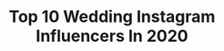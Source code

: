 ---
title: Top 10 Wedding Instagram Influencers In 2020
description: >-
  Find top wedding Instagram influencers in 2020. Most popular hashtags: #dirtybootsandmessyhair #portraitphotography #photography #portraitstream.
platform: Instagram
profiles:
  - username: "shelby_photo"
    fullname: >-
      Shelby Mullen
    location: "United States"
    followers: 7222
    engagement: 1371
    commentsToLikes: 0.121528
    avatar: "https://scontent-amt2-1.cdninstagram.com/v/t51.2885-19/s320x320/90485688_821097965038802_8059347019585552384_n.jpg?_nc_ht=scontent-amt2-1.cdninstagram.com&_nc_ohc=gcYUKzAQCaIAX9CYl0w&oh=cb4378528352e9cda592983dc06883c2&oe=5EB830E6"
    verified: false
    hashtags: "#utahelopementphotographer, #portraitpage, #creativeportraits, #artofportrait"
  - username: "thegracemattei"
    fullname: >-
      Grace Mattei ⚡️
    location: ""
    followers: 55182
    engagement: 884
    commentsToLikes: 0.066383
    avatar: "https://scontent-amt2-1.cdninstagram.com/v/t51.2885-19/s320x320/84097518_3403788316312523_5358931171684122624_n.jpg?_nc_ht=scontent-amt2-1.cdninstagram.com&_nc_ohc=AK36bOii3vEAX8lfjwe&oh=03cadfc0c7e7088bd65042e4f2688a34&oe=5EB8C356"
    verified: false
    hashtags: "#smallactsoflove, #fortheflavor, #haverdash, #breakfreewitholympus"
  - username: "maahsajafaari"
    fullname: >-
      مَه سا
    location: "Iran"
    followers: 50229
    engagement: 1154
    commentsToLikes: 0.078725
    avatar: "https://scontent-lhr8-1.cdninstagram.com/v/t51.2885-19/s320x320/90484297_203947097588760_6582865433634799616_n.jpg?_nc_ht=scontent-lhr8-1.cdninstagram.com&_nc_ohc=mRBAw1nvEhQAX_LVdqb&oh=eb9e8dd7c156f46d69b04ed9f9cb44b9&oe=5EB930AB"
    verified: false
    hashtags: "#photographybaby, #add"
  - username: "parhamr2"
    fullname: >-
      Parham Rahnamaee Studio
    location: "Iran"
    followers: 66422
    engagement: 1280
    commentsToLikes: 0.049404
    avatar: "https://scontent-ams4-1.cdninstagram.com/v/t51.2885-19/s320x320/44679116_244276659599188_6402011821158432768_n.jpg?_nc_ht=scontent-ams4-1.cdninstagram.com&_nc_ohc=qrOQXmjkWEwAX_uFDg8&oh=de64be9bcaf7ce49d8cf71329cbba000&oe=5EBA5172"
    verified: false
    hashtags: "#love, #portraitphotography, #lover, #aronafshar"
  - username: "sulbieosmanova_makeup"
    fullname: >-
      СУЛЬБИЕ ОСМАНОВА
    location: "Ukraine"
    followers: 30110
    engagement: 609
    commentsToLikes: 0.070832
    avatar: "https://scontent-ams4-1.cdninstagram.com/v/t51.2885-19/s320x320/75312603_451757409070363_7437705414646431744_n.jpg?_nc_ht=scontent-ams4-1.cdninstagram.com&_nc_ohc=buDSLUrFC9AAX8OMhto&oh=07898ec6f90f46672ec1dbe2da61da0f&oe=5EB9650E"
    verified: false
    hashtags: "#makeuplooks, #newyear2020, #sobeautylab, #soweddingdress"
  - username: "zwyg_art"
    fullname: >-
      Dominique Zwygart
    location: "Switzerland"
    followers: 8628
    engagement: 1380
    commentsToLikes: 0.058978
    avatar: "https://scontent-ams4-1.cdninstagram.com/v/t51.2885-19/s320x320/72695559_504621757063979_927260998002278400_n.jpg?_nc_ht=scontent-ams4-1.cdninstagram.com&_nc_ohc=-LR0OLaBHwIAX_gUevP&oh=b2d809ec87c234b7a045482fe00c7a1a&oe=5EB8F4A3"
    verified: false
    hashtags: "#endlessfaces, #womanportrait, #portraitstream, #portraitcentral"
  - username: "anni_style"
    fullname: >-
      ANNI • weddings • elopements
    location: "Germany"
    followers: 4442
    engagement: 2220
    commentsToLikes: 0.131602
    avatar: "https://scontent-bos3-1.cdninstagram.com/v/t51.2885-19/s320x320/75601584_2635837103172789_9085467904064880640_n.jpg?_nc_ht=scontent-bos3-1.cdninstagram.com&_nc_ohc=Pst-CaqbShAAX8P_VWb&oh=7e600c191b7c1f75d9a3bb476b0d6ea3&oe=5EBA67F7"
    verified: false
    hashtags: "#anotherwildstory, #elopement, #bestnine, #weddinginspiration"
  - username: "sarakayy.xox"
    fullname: >-
      Sara Kayy Asare💍
    location: "Canada"
    followers: 14356
    engagement: 1244
    commentsToLikes: 0.057564
    avatar: "https://scontent-lhr8-1.cdninstagram.com/v/t51.2885-19/s320x320/67735638_464131890843097_4273004512580468736_n.jpg?_nc_ht=scontent-lhr8-1.cdninstagram.com&_nc_ohc=8W-G2vEz7rwAX-zULLn&oh=2dbe2add8d4ae6b028300059b5ccb212&oe=5EBBC6DD"
    verified: false
    hashtags: "#birthdaygirl, #dontrushchallenge"
  - username: "yanamef"
    fullname: >-
      Свадебный Фотограф Москва
    location: "Russia"
    followers: 17926
    engagement: 933
    commentsToLikes: 0.053181
    avatar: "https://scontent-ams4-1.cdninstagram.com/v/t51.2885-19/s320x320/87424512_502602630393773_196704288066502656_n.jpg?_nc_ht=scontent-ams4-1.cdninstagram.com&_nc_ohc=EMuHY_dgcmYAX8VNgZF&oh=a41ff079780297f6b28e2cde8f30ae07&oe=5EB979C7"
    verified: false
    hashtags: "#weddingphotographerlondon, #adventurouslovestories, #weddingphotographermoscow, #weddingphotographeredinburgh"
  - username: "lizrudman"
    fullname: >-
      LIZ RUDMAN
    location: "United States"
    followers: 6081
    engagement: 1159
    commentsToLikes: 0.176802
    avatar: "https://scontent-amt2-1.cdninstagram.com/v/t51.2885-19/s320x320/73401879_1426931837458737_4225965098746773504_n.jpg?_nc_ht=scontent-amt2-1.cdninstagram.com&_nc_ohc=5NwnpSgJRooAX9uTemW&oh=ff77e03060117d09d643d24c1ed08756&oe=5EB80650"
    verified: false
    hashtags: ""
---
